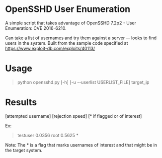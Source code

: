 # OpenSSHD User Enumeration
A simple script that takes advantage of OpenSSHD 7.2p2 - User Enumeration: CVE 2016-6210.

Can take a list of usernames and try them against a server -- looks to find users in the system.
Built from the sample code specified at https://www.exploit-db.com/exploits/40113/

# Usage

> python opensshd.py [-h] [-u --userlist USERLIST_FILE] target_ip

# Results

[attempted username]    [rejection speed]   [* if flagged or of interest]

Ex:
> testuser      0.0356
> root          0.5625      *

Note: The * is a flag that marks usernames of interest and that might be in the target system.


